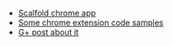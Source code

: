 * [Scalfold chrome app](http://extensionizr.com/)
* [Some chrome extension code samples](https://github.com/NewTabPage/)
* [G+ post about it](https://plus.google.com/110693175237378228684/posts/NSAFAy9GApL)

